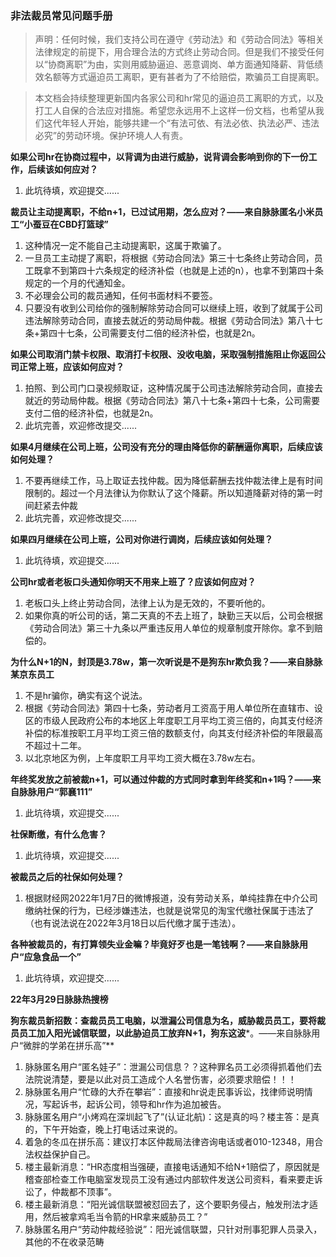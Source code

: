### 非法裁员常见问题手册

> 声明：任何时候，我们支持公司在遵守《劳动法》和《劳动合同法》等相关法律规定的前提下，用合理合法的方式终止劳动合同。但是我们不接受任何以“协商离职”为由，实则用威胁逼迫、恶意调岗、单方面通知降薪、背低绩效名额等方式逼迫员工离职，更有甚者为了不给赔偿，欺骗员工自提离职。

> 本文档会持续整理更新国内各家公司和hr常见的逼迫员工离职的方式，以及打工人自保的合法应对措施。希望您永远用不上这样一份文档，也希望从我们这代年轻人开始，能够共建一个“有法可依、有法必依、执法必严、违法必究”的劳动环境。保护环境人人有责。



**如果公司hr在协商过程中，以背调为由进行威胁，说背调会影响到你的下一份工作，后续该如何应对？**

1. 此坑待填，欢迎提交......



**裁员让主动提离职，不给n+1，已过试用期，怎么应对？——来自脉脉匿名小米员工“小蚕豆在CBD打篮球”**

1. 这种情况一定不能自己主动提离职，这属于欺骗了。
2. 一旦员工主动提了离职，将根据《劳动合同法》第三十七条终止劳动合同，员工既拿不到第四十六条规定的经济补偿（也就是上述的n），也拿不到第四十条规定的一个月的代通知金。
3. 不必理会公司的裁员通知，任何书面材料不要签。
4. 只要没有收到公司给你的强制解除劳动合同可以继续上班，收到了就属于公司违法解除劳动合同，直接去就近的劳动局仲裁。根据《劳动合同法》第八十七条+第四十七条，公司需要支付二倍的经济补偿，也就是2n。



**如果公司取消门禁卡权限、取消打卡权限、没收电脑，采取强制措施阻止你返回公司正常上班，应该如何应对？**

1. 拍照、到公司门口录视频取证，这种情况属于公司违法解除劳动合同，直接去就近的劳动局仲裁。根据《劳动合同法》第八十七条+第四十七条，公司需要支付二倍的经济补偿，也就是2n。
2. 此坑完善，欢迎修改提交......



**如果4月继续在公司上班，公司没有充分的理由降低你的薪酬逼你离职，后续应该如何处理？**

1. 不要再继续工作，马上取证去找仲裁。因为降低薪酬去找仲裁法律上是有时间限制的。超过一个月法律认为你默认了这个降薪。所以知道降薪对待的第一时间赶紧去仲裁
2. 此坑完善，欢迎修改提交......



**如果四月继续在公司上班，公司对你进行调岗，后续应该如何处理？**

1. 此坑待填，欢迎提交......



**公司hr或者老板口头通知你明天不用来上班了？应该如何应对？**

1. 老板口头上终止劳动合同，法律上认为是无效的，不要听他的。
2. 如果你真的听公司的话，第二天真的不去上班了，缺勤三天以后，公司会根据《劳动合同法》第三十九条以严重违反用人单位的规章制度开除你。拿不到赔偿的。



**为什么N+1的N，封顶是3.78w，第一次听说是不是狗东hr欺负我？——来自脉脉某京东员工**

1. 不是hr骗你，确实有这个说法。
2. 根据《劳动合同法》第四十七条，劳动者月工资高于用人单位所在直辖市、设区的市级人民政府公布的本地区上年度职工月平均工资三倍的，向其支付经济补偿的标准按职工月平均工资三倍的数额支付，向其支付经济补偿的年限最高不超过十二年。
3. 以北京地区为例，上年度职工月平均工资大概在3.78w左右。



**年终奖发放之前被裁n+1，可以通过仲裁的方式同时拿到年终奖和n+1吗？——来自脉脉用户“郭襄111”**

1. 此坑待填，欢迎提交......



**社保断缴，有什么危害？**

1. 此坑待填，欢迎提交......



**被裁员之后的社保如何处理？**

1. 根据财经网2022年1月7日的微博报道，没有劳动关系，单纯挂靠在中介公司缴纳社保的行为，已经涉嫌违法，也就是说常见的淘宝代缴社保属于违法了（也有说法说在2022年3月18日以后代缴才属于违法）。



**各种被裁员的，有打算领失业金嘛？毕竟好歹也是一笔钱啊？——来自脉脉用户“应急食品一个”**

1. 此坑待填，欢迎提交......


**22年3月29日脉脉热搜榜**

**狗东裁员新招数：查裁员员工电脑，以泄漏公司信息为名，威胁裁员员工，要将裁员员工加入阳光诚信联盟，以此胁迫员工放弃N+1，狗东这波***。——来自脉脉用户“微胖的学弟在拼乐高”** 

1. 脉脉匿名用户“匿名娃子”：泄漏公司信息？？这种罪名员工必须得抓着他们去法院说清楚，要是以此对员工造成个人名誉伤害，必须要求赔偿！！！
2. 脉脉匿名用户“忙碌的大乔在攀岩”：直接和hr说走民事诉讼，找律师说明情况，写起诉书，起诉公司，领导和hr作为追加被告。
4. 脉脉匿名用户“小烤鸡在深圳起飞了”(认证北航)：这是真的吗？楼主答：是真的，下午开始查，晚上打电话过来说的。
5. 着急的冬瓜在拼乐高：建议打本区仲裁局法律咨询电话或者010-12348，用合法权益保护自己。
6. 楼主最新消息：“HR态度相当强硬，直接电话通知不给N+1赔偿了，原因就是稽查部检查工作电脑室发现员工没有通过内部软件发送公司资料，看来要走诉讼了，仲裁都不顶事”。
7. 楼主最新消息：“阳光诚信联盟被怼回去了，这个要职务侵占，触发刑法才适用，然后被拿鸡毛当令箭的HR拿来威胁员工？”
3. 脉脉匿名用户“劳动仲裁经验说”：阳光诚信联盟，只针对刑事犯罪人员录入，其他的不在收录范畴


